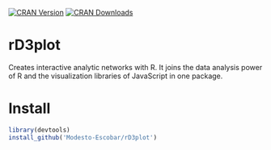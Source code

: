 [![CRAN Version](https://www.r-pkg.org/badges/version/rD3plot)](https://cran.r-project.org/package=rD3plot)
[![CRAN Downloads](https://cranlogs.r-pkg.org/badges/rD3plot)](https://cran.r-project.org/package=rD3plot)

# rD3plot

Creates interactive analytic networks with R. It joins the data analysis power of R and the visualization libraries of JavaScript in one package.

# Install

```r
library(devtools)
install_github('Modesto-Escobar/rD3plot')
```
